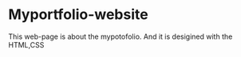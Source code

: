 # Myportfolio-website
This web-page is about the mypotofolio. And it is desigined with the HTML,CSS 
